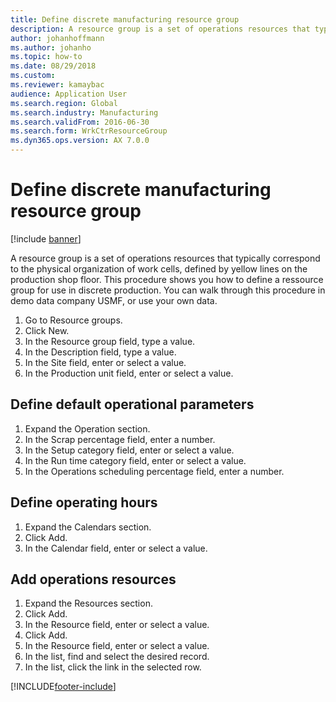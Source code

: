 ```yaml
--- 
title: Define discrete manufacturing resource group
description: A resource group is a set of operations resources that typically correspond to the physical organization of work cells, defined by yellow lines. 
author: johanhoffmann
ms.author: johanho
ms.topic: how-to
ms.date: 08/29/2018
ms.custom: 
ms.reviewer: kamaybac  
audience: Application User 
ms.search.region: Global
ms.search.industry: Manufacturing
ms.search.validFrom: 2016-06-30
ms.search.form: WrkCtrResourceGroup 
ms.dyn365.ops.version: AX 7.0.0 
---
```


# Define discrete manufacturing resource group

[!include [banner](../../includes/banner.md)]

A resource group is a set of operations resources that typically correspond to the physical organization of work cells, defined by yellow lines on the production shop floor. This procedure shows you how to define a ressource group for use in discrete production. You can walk through this procedure in demo data company USMF, or use your own data.

1. Go to Resource groups.
2. Click New.
3. In the Resource group field, type a value.
4. In the Description field, type a value.
5. In the Site field, enter or select a value.
6. In the Production unit field, enter or select a value.

## Define default operational parameters
1. Expand the Operation section.
2. In the Scrap percentage field, enter a number.
3. In the Setup category field, enter or select a value.
4. In the Run time category field, enter or select a value.
5. In the Operations scheduling percentage field, enter a number.

## Define operating hours
1. Expand the Calendars section.
2. Click Add.
3. In the Calendar field, enter or select a value.

## Add operations resources
1. Expand the Resources section.
2. Click Add.
3. In the Resource field, enter or select a value.
4. Click Add.
5. In the Resource field, enter or select a value.
6. In the list, find and select the desired record.
7. In the list, click the link in the selected row.



[!INCLUDE[footer-include](../../../includes/footer-banner.md)]